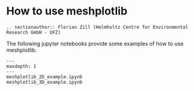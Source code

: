 # How to use meshplotlib

```{eval-rst}
.. sectionauthor:: Florian Zill (Helmholtz Centre for Environmental Research GmbH - UFZ)
```

The following jupyter notebooks provide some examples of how to use meshplotlib.

```{toctree}
---
maxdepth: 1
---
meshplotlib_2D_example.ipynb
meshplotlib_3D_example.ipynb
```
